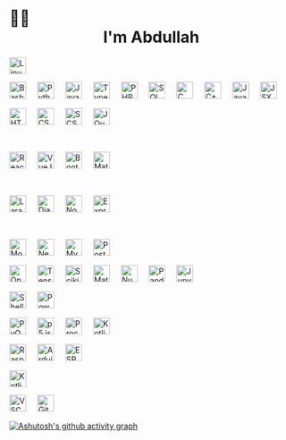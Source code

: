 # 👋🏻&emsp;&emsp;&emsp;&emsp;&emsp;&emsp;&emsp;&emsp;&emsp;&emsp;&emsp;&emsp;&emsp;&emsp;&emsp;&emsp;&emsp;&emsp;&emsp;&emsp;&emsp;&emsp;I'm Abdullah

<img src="https://cdn.jsdelivr.net/gh/devicons/devicon/icons/linux/linux-original.svg" height="30" alt="Linux logo" />

<p>
    <img src="https://cdn.jsdelivr.net/gh/devicons/devicon/icons/bash/bash-original.svg" height="30" alt="Bash logo" />
    <img width="12" />
    <img src="https://cdn.jsdelivr.net/gh/devicons/devicon/icons/python/python-original.svg" height="30" alt="Python logo" />
    <img width="12" />
    <img src="https://cdn.jsdelivr.net/gh/devicons/devicon/icons/javascript/javascript-original.svg" height="30" alt="JavaScript logo" />
    <img width="12" />
    <img src="https://cdn.jsdelivr.net/gh/devicons/devicon/icons/typescript/typescript-original.svg" height="30" alt="TypeScript logo" />
    <img width="12" />
    <img src="https://cdn.jsdelivr.net/gh/devicons/devicon/icons/php/php-original.svg" height="30" alt="PHP logo" />
    <img width="12" />
    <img src="https://cdn.jsdelivr.net/gh/devicons/devicon/icons/mysql/mysql-original.svg" height="30" alt="SQL logo" />
    <img width="12" />
    <img src="https://cdn.jsdelivr.net/gh/devicons/devicon/icons/c/c-original.svg" height="30" alt="C logo" />
    <img width="12" />
    <img src="https://cdn.jsdelivr.net/gh/devicons/devicon/icons/cplusplus/cplusplus-original.svg" height="30" alt="C++ logo" />
    <img width="12" />
    <img src="https://cdn.jsdelivr.net/gh/devicons/devicon/icons/java/java-original.svg" height="30" alt="Java logo" />
    <img width="12" />
    <img src="https://cdn.jsdelivr.net/gh/devicons/devicon/icons/react/react-original.svg" height="30" alt="JSX logo" />
  </p>

<p>
    <img src="https://cdn.jsdelivr.net/gh/devicons/devicon/icons/html5/html5-original.svg" height="30" alt="HTML logo" />
    <img width="12" />
    <img src="https://cdn.jsdelivr.net/gh/devicons/devicon/icons/css3/css3-original.svg" height="30" alt="CSS logo" />
    <img width="12" />
    <img src="https://cdn.jsdelivr.net/gh/devicons/devicon/icons/sass/sass-original.svg" height="30" alt="SCSS logo" />
    <img width="12" />
    <img src="https://cdn.jsdelivr.net/gh/devicons/devicon/icons/jquery/jquery-original.svg" height="30" alt="JQuery logo" />
  </p>
  &nbsp;
  <p>
    <img src="https://cdn.jsdelivr.net/gh/devicons/devicon/icons/react/react-original.svg" height="30" alt="ReactJS logo" />
    <img width="12" />
    <img src="https://cdn.jsdelivr.net/gh/devicons/devicon/icons/vuejs/vuejs-original.svg" height="30" alt="VueJS logo" />
    <img width="12" />
    <img src="https://cdn.jsdelivr.net/gh/devicons/devicon/icons/bootstrap/bootstrap-original.svg" height="30" alt="BootStrap logo" />
    <img width="12" />
    <img src="https://cdn.jsdelivr.net/gh/devicons/devicon/icons/materialui/materialui-original.svg" height="30" alt="Material UI logo" />
  </p>
  &nbsp;
  <p>
    <img src="https://upload.wikimedia.org/wikipedia/commons/9/9a/Laravel.svg" height="30" alt="Laravel logo" />
    <img width="12" />
    <img src="https://upload.wikimedia.org/wikipedia/commons/7/75/Django_logo.svg" height="30" alt="Django logo" />
    <img width="12" />
    <img src="https://cdn.jsdelivr.net/gh/devicons/devicon/icons/nodejs/nodejs-original.svg" height="30" alt="NodeJS logo" />
    <img width="12" />
    <img src="https://cdn.jsdelivr.net/gh/devicons/devicon/icons/express/express-original.svg" height="30" alt="ExpressJS logo" />
  </p>
  &nbsp;
  <p>
    <img src="https://cdn.jsdelivr.net/gh/devicons/devicon/icons/mongodb/mongodb-original.svg" height="30" alt="MongoDB logo" />
    <img width="12" />
    <img src="https://cdn.jsdelivr.net/gh/devicons/devicon/icons/neo4j/neo4j-original.svg" height="30" alt="Neo4j logo" />
    <img width="12" />
    <img src="https://cdn.jsdelivr.net/gh/devicons/devicon/icons/mysql/mysql-original.svg" height="30" alt="MySQL logo" />
    <img width="12" />
    <img src="https://cdn.jsdelivr.net/gh/devicons/devicon/icons/postgresql/postgresql-original.svg" height="30" alt="PostgreSQL logo" />
  </p>

<p>
    <img src="https://www.svgrepo.com/show/306500/openai.svg" height="30" alt="OpenAI logo" />
    <img width="12" />
    <img src="https://cdn.jsdelivr.net/gh/devicons/devicon/icons/tensorflow/tensorflow-original.svg" height="30" alt="TensorFlow logo" />
    <img width="12" />
    <img src="https://upload.wikimedia.org/wikipedia/commons/0/05/Scikit_learn_logo_small.svg" height="30" alt="ScikitLearn logo" />
    <img width="12" />
    <img src="https://cdn.jsdelivr.net/gh/devicons/devicon/icons/matplotlib/matplotlib-original.svg" height="30" alt="Matplotlib logo" />
    <img width="12" />
    <img src="https://cdn.jsdelivr.net/gh/devicons/devicon/icons/numpy/numpy-original.svg" height="30" alt="Numpy logo" />
    <img width="12" />
    <img src="https://cdn.jsdelivr.net/gh/devicons/devicon/icons/pandas/pandas-original.svg" height="30" alt="Pandas logo" />
    <img width="12" />
    <img src="https://cdn.jsdelivr.net/gh/devicons/devicon/icons/jupyter/jupyter-original.svg" height="30" alt="Jupyter Notebook logo" />
  </p>

<p>
    <img src="https://cdn.jsdelivr.net/gh/devicons/devicon/icons/bash/bash-original.svg" height="30" alt="Shell logo" />
    <img width="12" />
    <img src="https://cdn.jsdelivr.net/gh/devicons/devicon/icons/powershell/powershell-original.svg" height="30" alt="PowerShell logo" />
  </p>

<p>
    <img src="https://upload.wikimedia.org/wikipedia/commons/8/81/Qt_logo_neon_2022.svg" height="30" alt="PyQT6 logo" />
    <img width="12" />
    <img src="https://upload.wikimedia.org/wikipedia/commons/d/d9/P5js_Logo.svg" height="30" alt="p5.js logo" />
    <img width="12" />
    <img src="https://cdn.jsdelivr.net/gh/devicons/devicon/icons/processing/processing-original.svg" height="30" alt="Processing i3 logo" />
    <img width="12" />
    <img src="https://cdn.jsdelivr.net/gh/devicons/devicon/icons/kotlin/kotlin-original.svg" height="30" alt="Kotlin logo" />
  </p>

<p>
    <img src="https://cdn.jsdelivr.net/gh/devicons/devicon/icons/raspberrypi/raspberrypi-original.svg" height="30" alt="Raspberry Pi logo" />
    <img width="12" />
    <img src="https://cdn.jsdelivr.net/gh/devicons/devicon/icons/arduino/arduino-original.svg" height="30" alt="Arduino logo" />
    <img width="12" />
    <img src="https://avatars.githubusercontent.com/u/9460735?s=200&v=4" height="30" alt="ESP32 logo" />
  </p>

<p>
    <img src="https://cdn.jsdelivr.net/gh/devicons/devicon/icons/kotlin/kotlin-original.svg" height="30" alt="Kotlin logo" />
  </p>

<p>
    <img src="https://cdn.jsdelivr.net/gh/devicons/devicon/icons/vscode/vscode-original.svg" height="30" alt="VSCode logo" />
    <img width="12" />
    <img src="https://cdn.jsdelivr.net/gh/devicons/devicon/icons/github/github-original.svg" height="30" alt="GitHub logo" />
  </p>


[![Ashutosh's github activity graph](https://github-readme-activity-graph.vercel.app/graph?username=MAbdullahAhmad&theme=github-compact&days=30&grid=true&bg_color=0000&hide_border=true&line=4493f8&point=fff&custom_title=Last%2030%20Days%20Contributions)](https://github.com/ashutosh00710/github-readme-activity-graph)
